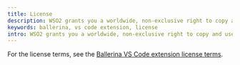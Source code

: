 ```yaml
---
title: License
description: WSO2 grants you a worldwide, non-exclusive right to copy and use the Ballerina Visual Studio Code extension in accordance with its license terms. 
keywords: ballerina, vs code extension, license
intro: WSO2 grants you a worldwide, non-exclusive right to copy and use the Ballerina Visual Studio Code extension in accordance with its license terms.
---
```


For the license terms, see the [Ballerina VS Code extension license terms](https://marketplace.visualstudio.com/items/WSO2.ballerina/license).
